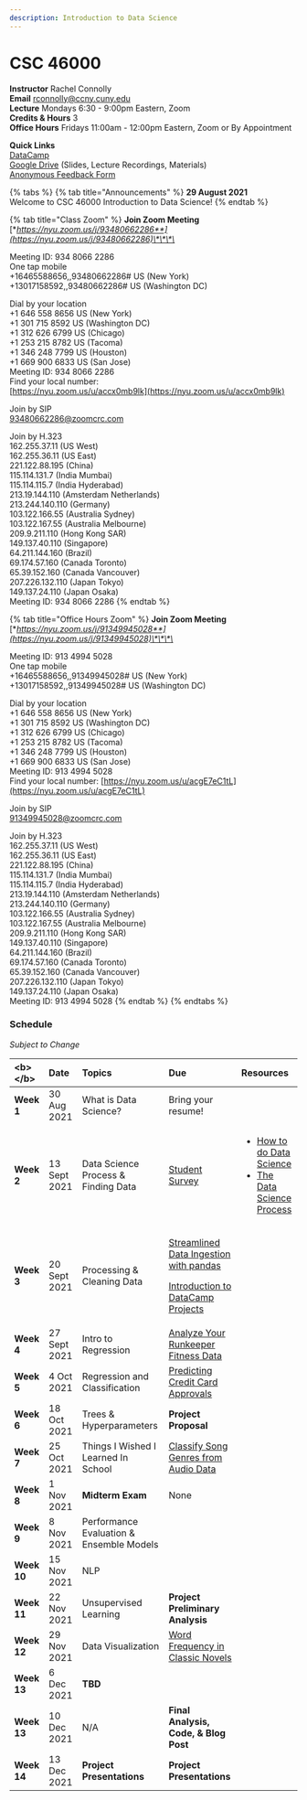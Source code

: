 ```yaml
---
description: Introduction to Data Science
---
```


# CSC 46000

**Instructor** Rachel Connolly  
**Email** rconnolly@ccny.cuny.edu  
**Lecture** Mondays 6:30 - 9:00pm Eastern, Zoom  
**Credits & Hours** 3  
**Office Hours** Fridays 11:00am - 12:00pm Eastern, Zoom or By Appointment

**Quick Links**  
[DataCamp ](https://learn.datacamp.com/)  
[Google Drive](https://drive.google.com/drive/folders/1x_iors9E6GqQ_8HsaTa9qDXIq1JAU0vx?usp=sharing) \(Slides, Lecture Recordings, Materials\)  
[Anonymous Feedback Form](https://docs.google.com/forms/d/e/1FAIpQLSf0jMcfPN6sDBLcL5zs31Lfw0lRoVJs2LG8YvlJGrC_PTy5xg/viewform)

{% tabs %}
{% tab title="Announcements" %}
**29 August 2021**  
Welcome to CSC 46000 Introduction to Data Science!
{% endtab %}

{% tab title="Class Zoom" %}
**Join Zoom Meeting**  
[**https://nyu.zoom.us/j/93480662286**](https://nyu.zoom.us/j/93480662286)\*\*\*\*

Meeting ID: 934 8066 2286  
One tap mobile  
+16465588656,,93480662286\# US \(New York\)  
+13017158592,,93480662286\# US \(Washington DC\)

Dial by your location  
    +1 646 558 8656 US \(New York\)  
    +1 301 715 8592 US \(Washington DC\)  
    +1 312 626 6799 US \(Chicago\)  
    +1 253 215 8782 US \(Tacoma\)  
    +1 346 248 7799 US \(Houston\)  
    +1 669 900 6833 US \(San Jose\)  
Meeting ID: 934 8066 2286  
Find your local number:   
[https://nyu.zoom.us/u/accx0mb9lk](https://nyu.zoom.us/u/accx0mb9lk)

Join by SIP   
93480662286@zoomcrc.com

Join by H.323  
162.255.37.11 \(US West\)  
162.255.36.11 \(US East\)  
221.122.88.195 \(China\)  
115.114.131.7 \(India Mumbai\)  
115.114.115.7 \(India Hyderabad\)  
213.19.144.110 \(Amsterdam Netherlands\)  
213.244.140.110 \(Germany\)  
103.122.166.55 \(Australia Sydney\)  
103.122.167.55 \(Australia Melbourne\)  
209.9.211.110 \(Hong Kong SAR\)  
149.137.40.110 \(Singapore\)  
64.211.144.160 \(Brazil\)  
69.174.57.160 \(Canada Toronto\)  
65.39.152.160 \(Canada Vancouver\)  
207.226.132.110 \(Japan Tokyo\)  
149.137.24.110 \(Japan Osaka\)  
Meeting ID: 934 8066 2286
{% endtab %}

{% tab title="Office Hours Zoom" %}
**Join Zoom Meeting**   
[**https://nyu.zoom.us/j/91349945028**](https://nyu.zoom.us/j/91349945028)\*\*\*\*

Meeting ID: 913 4994 5028   
One tap mobile  
+16465588656,,91349945028\# US \(New York\) +13017158592,,91349945028\# US \(Washington DC\)

Dial by your location   
    +1 646 558 8656 US \(New York\)   
    +1 301 715 8592 US \(Washington DC\)   
    +1 312 626 6799 US \(Chicago\)   
    +1 253 215 8782 US \(Tacoma\)   
    +1 346 248 7799 US \(Houston\)   
    +1 669 900 6833 US \(San Jose\)   
Meeting ID: 913 4994 5028   
Find your local number: [https://nyu.zoom.us/u/acgE7eC1tL](https://nyu.zoom.us/u/acgE7eC1tL)

Join by SIP  
91349945028@zoomcrc.com

Join by H.323  
162.255.37.11 \(US West\)  
162.255.36.11 \(US East\)  
221.122.88.195 \(China\)  
115.114.131.7 \(India Mumbai\)   
115.114.115.7 \(India Hyderabad\)  
213.19.144.110 \(Amsterdam Netherlands\)  
213.244.140.110 \(Germany\)  
103.122.166.55 \(Australia Sydney\)  
103.122.167.55 \(Australia Melbourne\)  
209.9.211.110 \(Hong Kong SAR\)  
149.137.40.110 \(Singapore\)  
64.211.144.160 \(Brazil\)  
69.174.57.160 \(Canada Toronto\)  
65.39.152.160 \(Canada Vancouver\)  
207.226.132.110 \(Japan Tokyo\)  
149.137.24.110 \(Japan Osaka\)  
Meeting ID: 913 4994 5028
{% endtab %}
{% endtabs %}

### Schedule

_Subject to Change_

<table>
  <thead>
    <tr>
      <th style="text-align:left">&lt;b&gt;&lt;/b&gt;</th>
      <th style="text-align:left"><b>Date</b>
      </th>
      <th style="text-align:left">Topics</th>
      <th style="text-align:left">Due</th>
      <th style="text-align:left">Resources</th>
    </tr>
  </thead>
  <tbody>
    <tr>
      <td style="text-align:left"><b>Week 1</b>
      </td>
      <td style="text-align:left">30 Aug 2021</td>
      <td style="text-align:left">What is Data Science?</td>
      <td style="text-align:left">Bring your resume!</td>
      <td style="text-align:left"></td>
    </tr>
    <tr>
      <td style="text-align:left"><b>Week 2</b>
      </td>
      <td style="text-align:left">13 Sept 2021</td>
      <td style="text-align:left">Data Science Process &amp; Finding Data</td>
      <td style="text-align:left"><a href="https://forms.gle/iSpBBfGNxrMZhbYv8">Student Survey</a>
      </td>
      <td style="text-align:left">
        <ul>
          <li><a href="https://docs.microsoft.com/en-us/archive/blogs/machinelearning/how-to-do-data-science">How to do Data Science</a>
          </li>
          <li><a href="https://medium.springboard.com/the-data-science-process-the-complete-laymans-guide-to-what-a-data-scientist-actually-does-ca3e166b7c67">The Data Science Process</a>
          </li>
        </ul>
      </td>
    </tr>
    <tr>
      <td style="text-align:left"><b>Week 3</b>
      </td>
      <td style="text-align:left">20 Sept 2021</td>
      <td style="text-align:left">Processing &amp; Cleaning Data</td>
      <td style="text-align:left">
        <p><a href="https://learn.datacamp.com/courses/streamlined-data-ingestion-with-pandas">Streamlined Data Ingestion with pandas</a>
          <br
          />
        </p>
        <p><a href="https://projects.datacamp.com/projects/33">Introduction to DataCamp Projects</a>
        </p>
      </td>
      <td style="text-align:left"></td>
    </tr>
    <tr>
      <td style="text-align:left"><b>Week 4</b>
      </td>
      <td style="text-align:left">27 Sept 2021</td>
      <td style="text-align:left">Intro to Regression</td>
      <td style="text-align:left"><a href="https://projects.datacamp.com/projects/727">Analyze Your Runkeeper Fitness Data</a>
      </td>
      <td style="text-align:left"></td>
    </tr>
    <tr>
      <td style="text-align:left"><b>Week 5</b>
      </td>
      <td style="text-align:left">4 Oct 2021</td>
      <td style="text-align:left">Regression and Classification</td>
      <td style="text-align:left"><a href="https://projects.datacamp.com/projects/558">Predicting Credit Card Approvals</a>
      </td>
      <td style="text-align:left"></td>
    </tr>
    <tr>
      <td style="text-align:left"><b>Week 6</b>
      </td>
      <td style="text-align:left">18 Oct 2021</td>
      <td style="text-align:left">Trees &amp; Hyperparameters</td>
      <td style="text-align:left"><b>Project Proposal</b>
      </td>
      <td style="text-align:left"></td>
    </tr>
    <tr>
      <td style="text-align:left"><b>Week 7</b>
      </td>
      <td style="text-align:left">25 Oct 2021</td>
      <td style="text-align:left">Things I Wished I Learned In School</td>
      <td style="text-align:left"><a href="https://projects.datacamp.com/projects/449">Classify Song Genres from Audio Data</a>
      </td>
      <td style="text-align:left"></td>
    </tr>
    <tr>
      <td style="text-align:left"><b>Week 8</b>
      </td>
      <td style="text-align:left">1 Nov 2021</td>
      <td style="text-align:left"><b>Midterm Exam</b>
      </td>
      <td style="text-align:left">None</td>
      <td style="text-align:left"></td>
    </tr>
    <tr>
      <td style="text-align:left"><b>Week 9</b>
      </td>
      <td style="text-align:left">8 Nov 2021</td>
      <td style="text-align:left">Performance Evaluation &amp; Ensemble Models</td>
      <td style="text-align:left"></td>
      <td style="text-align:left"></td>
    </tr>
    <tr>
      <td style="text-align:left"><b>Week 10</b>
      </td>
      <td style="text-align:left">15 Nov 2021</td>
      <td style="text-align:left">NLP</td>
      <td style="text-align:left"></td>
      <td style="text-align:left"></td>
    </tr>
    <tr>
      <td style="text-align:left"><b>Week 11</b>
      </td>
      <td style="text-align:left">22 Nov 2021</td>
      <td style="text-align:left">Unsupervised Learning</td>
      <td style="text-align:left"><b>Project Preliminary Analysis</b>
      </td>
      <td style="text-align:left"></td>
    </tr>
    <tr>
      <td style="text-align:left"><b>Week 12</b>
      </td>
      <td style="text-align:left">29 Nov 2021</td>
      <td style="text-align:left">Data Visualization</td>
      <td style="text-align:left"><a href="https://projects.datacamp.com/projects/1010">Word Frequency in Classic Novels</a>
      </td>
      <td style="text-align:left"></td>
    </tr>
    <tr>
      <td style="text-align:left"><b>Week 13</b>
      </td>
      <td style="text-align:left">6 Dec 2021</td>
      <td style="text-align:left"><b>TBD</b>
      </td>
      <td style="text-align:left"></td>
      <td style="text-align:left"></td>
    </tr>
    <tr>
      <td style="text-align:left"><b>Week 13</b>
      </td>
      <td style="text-align:left">10 Dec 2021</td>
      <td style="text-align:left">N/A</td>
      <td style="text-align:left"><b>Final Analysis, Code, &amp; Blog Post </b>
      </td>
      <td style="text-align:left"></td>
    </tr>
    <tr>
      <td style="text-align:left"><b>Week 14</b>
      </td>
      <td style="text-align:left">13 Dec 2021</td>
      <td style="text-align:left"><b>Project Presentations</b>
      </td>
      <td style="text-align:left"><b>Project Presentations</b>
      </td>
      <td style="text-align:left"></td>
    </tr>
  </tbody>
</table>

### 

